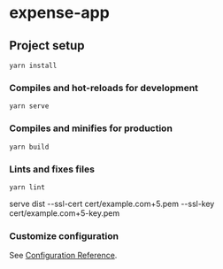 # expense-app

## Project setup
```
yarn install
```

### Compiles and hot-reloads for development
```
yarn serve
```

### Compiles and minifies for production
```
yarn build
```

### Lints and fixes files
```
yarn lint
```

serve dist --ssl-cert cert/example.com+5.pem --ssl-key cert/example.com+5-key.pem

### Customize configuration
See [Configuration Reference](https://cli.vuejs.org/config/).
